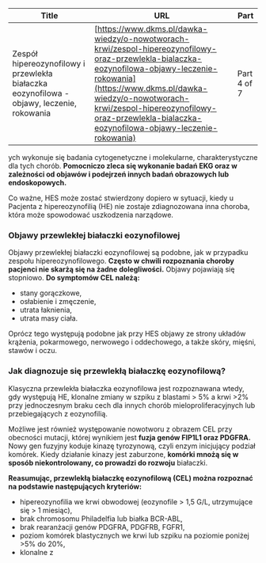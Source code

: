 | **Title**       | **URL**           | **Part**              |
|-----------------|-------------------|-----------------------|
| Zespół hipereozynofilowy i przewlekła białaczka eozynofilowa - objawy, leczenie, rokowania         | [https://www.dkms.pl/dawka-wiedzy/o-nowotworach-krwi/zespol-hipereozynofilowy-oraz-przewlekla-bialaczka-eozynofilowa-objawy-leczenie-rokowania](https://www.dkms.pl/dawka-wiedzy/o-nowotworach-krwi/zespol-hipereozynofilowy-oraz-przewlekla-bialaczka-eozynofilowa-objawy-leczenie-rokowania)    | Part 4 of 7          |

ych wykonuje się badania cytogenetyczne i molekularne, charakterystyczne dla tych chorób. **Pomocniczo zleca się wykonanie badań EKG oraz w zależności od objawów i podejrzeń innych badań obrazowych lub endoskopowych.**


Co ważne, HES może zostać stwierdzony dopiero w sytuacji, kiedy u Pacjenta z hipereozynofilią (HE) nie zostaje zdiagnozowana inna choroba, która może spowodować uszkodzenia narządowe.


### Objawy przewlekłej białaczki eozynofilowej


Objawy przewlekłej białaczki eozynofilowej są podobne, jak w przypadku zespołu hipereozynofilowego. **Często w chwili rozpoznania choroby pacjenci nie skarżą się na żadne dolegliwości.** Objawy pojawiają się stopniowo. **Do symptomów CEL należą:**


* stany gorączkowe,
* osłabienie i zmęczenie,
* utrata łaknienia,
* utrata masy ciała.


Oprócz tego występują podobne jak przy HES objawy ze strony układów krążenia, pokarmowego, nerwowego i oddechowego, a także skóry, mięśni, stawów i oczu.


### Jak diagnozuje się przewlekłą białaczkę eozynofilową?


Klasyczna przewlekła białaczka eozynofilowa jest rozpoznawana wtedy, gdy występują HE, klonalne zmiany w szpiku z blastami \> 5% a krwi \>2% przy jednoczesnym braku cech dla innych chorób mieloproliferacyjnych lub przebiegających z eozynofilią.


Możliwe jest również występowanie nowotworu z obrazem CEL przy obecności mutacji, której wynikiem jest **fuzja genów FIP1L1 oraz PDGFRA.** Nowy gen fuzyjny koduje kinazę tyrozynową, czyli enzym inicjujący podział komórek. Kiedy działanie kinazy jest zaburzone, **komórki mnożą się w sposób niekontrolowany, co prowadzi do rozwoju** białaczki.


**Reasumując, przewlekłą białaczkę eozynofilową (CEL) można rozpoznać na podstawie następujących kryteriów:**


* hipereozynofilia we krwi obwodowej (eozynofile \> 1,5 G/L, utrzymujące się \> 1 miesiąc),
* brak chromosomu Philadelfia lub białka BCR\-ABL,
* brak rearanżacji genów PDGFRA, PDGFRB, FGFR1,
* poziom komórek blastycznych we krwi lub szpiku na poziomie poniżej \>5% do 20%,
* klonalne z